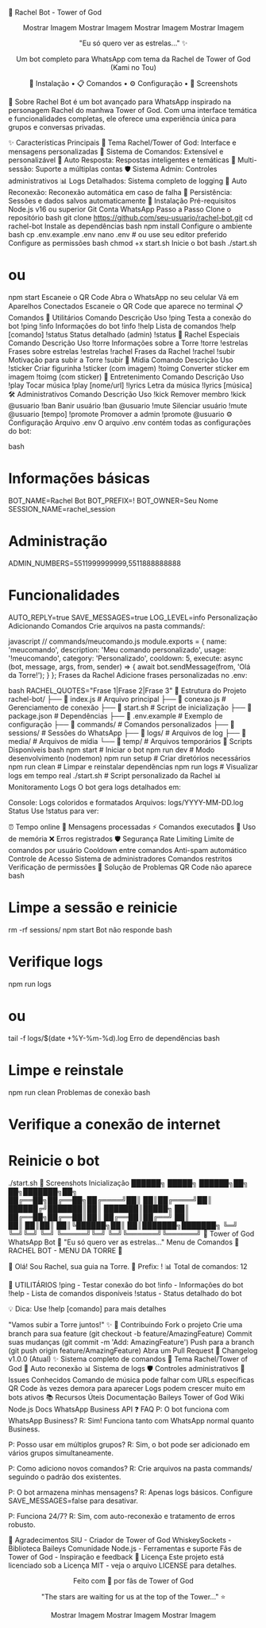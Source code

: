 🌟 Rachel Bot - Tower of God
<div align="center">
Mostrar Imagem
Mostrar Imagem
Mostrar Imagem
Mostrar Imagem

"Eu só quero ver as estrelas..." ✨

Um bot completo para WhatsApp com tema da Rachel de Tower of God (Kami no Tou)

🚀 Instalação • 📋 Comandos • ⚙️ Configuração • 📸 Screenshots

</div>
📖 Sobre
Rachel Bot é um bot avançado para WhatsApp inspirado na personagem Rachel do manhwa Tower of God. Com uma interface temática e funcionalidades completas, ele oferece uma experiência única para grupos e conversas privadas.

✨ Características Principais
🌟 Tema Rachel/Tower of God: Interface e mensagens personalizadas
🔧 Sistema de Comandos: Extensível e personalizável
🎯 Auto Resposta: Respostas inteligentes e temáticas
📱 Multi-sessão: Suporte a múltiplas contas
🛡️ Sistema Admin: Controles administrativos
📊 Logs Detalhados: Sistema completo de logging
🔄 Auto Reconexão: Reconexão automática em caso de falha
💾 Persistência: Sessões e dados salvos automaticamente
🚀 Instalação
Pré-requisitos
Node.js v16 ou superior
Git
Conta WhatsApp
Passo a Passo
Clone o repositório
bash
git clone https://github.com/seu-usuario/rachel-bot.git
cd rachel-bot
Instale as dependências
bash
npm install
Configure o ambiente
bash
cp .env.example .env
nano .env  # ou use seu editor preferido
Configure as permissões
bash
chmod +x start.sh
Inicie o bot
bash
./start.sh
# ou
npm start
Escaneie o QR Code
Abra o WhatsApp no seu celular
Vá em Aparelhos Conectados
Escaneie o QR Code que aparece no terminal
📋 Comandos
🔧 Utilitários
Comando	Descrição	Uso
!ping	Testa a conexão do bot	!ping
!info	Informações do bot	!info
!help	Lista de comandos	!help [comando]
!status	Status detalhado (admin)	!status
🌟 Rachel Especiais
Comando	Descrição	Uso
!torre	Informações sobre a Torre	!torre
!estrelas	Frases sobre estrelas	!estrelas
!rachel	Frases da Rachel	!rachel
!subir	Motivação para subir a Torre	!subir
📱 Mídia
Comando	Descrição	Uso
!sticker	Criar figurinha	!sticker (com imagem)
!toimg	Converter sticker em imagem	!toimg (com sticker)
🎵 Entretenimento
Comando	Descrição	Uso
!play	Tocar música	!play [nome/url]
!lyrics	Letra da música	!lyrics [música]
🛠️ Administrativos
Comando	Descrição	Uso
!kick	Remover membro	!kick @usuario
!ban	Banir usuário	!ban @usuario
!mute	Silenciar usuário	!mute @usuario [tempo]
!promote	Promover a admin	!promote @usuario
⚙️ Configuração
Arquivo .env
O arquivo .env contém todas as configurações do bot:

bash
# Informações básicas
BOT_NAME=Rachel Bot
BOT_PREFIX=!
BOT_OWNER=Seu Nome
SESSION_NAME=rachel_session

# Administração
ADMIN_NUMBERS=5511999999999,5511888888888

# Funcionalidades
AUTO_REPLY=true
SAVE_MESSAGES=true
LOG_LEVEL=info
Personalização
Adicionando Comandos
Crie arquivos na pasta commands/:

javascript
// commands/meucomando.js
module.exports = {
    name: 'meucomando',
    description: 'Meu comando personalizado',
    usage: '!meucomando',
    category: 'Personalizado',
    cooldown: 5,
    execute: async (bot, message, args, from, sender) => {
        await bot.sendMessage(from, 'Olá da Torre!');
    }
};
Frases da Rachel
Adicione frases personalizadas no .env:

bash
RACHEL_QUOTES="Frase 1|Frase 2|Frase 3"
📁 Estrutura do Projeto
rachel-bot/
├── 📄 index.js          # Arquivo principal
├── 📄 conexao.js        # Gerenciamento de conexão
├── 📄 start.sh          # Script de inicialização
├── 📄 package.json      # Dependências
├── 📄 .env.example      # Exemplo de configuração
├── 📁 commands/         # Comandos personalizados
├── 📁 sessions/         # Sessões do WhatsApp
├── 📁 logs/            # Arquivos de log
├── 📁 media/           # Arquivos de mídia
└── 📁 temp/            # Arquivos temporários
🔧 Scripts Disponíveis
bash
npm start          # Iniciar o bot
npm run dev        # Modo desenvolvimento (nodemon)
npm run setup      # Criar diretórios necessários
npm run clean      # Limpar e reinstalar dependências
npm run logs       # Visualizar logs em tempo real
./start.sh         # Script personalizado da Rachel
📊 Monitoramento
Logs
O bot gera logs detalhados em:

Console: Logs coloridos e formatados
Arquivos: logs/YYYY-MM-DD.log
Status
Use !status para ver:

⏰ Tempo online
💬 Mensagens processadas
⚡ Comandos executados
💾 Uso de memória
❌ Erros registrados
🛡️ Segurança
Rate Limiting
Limite de comandos por usuário
Cooldown entre comandos
Anti-spam automático
Controle de Acesso
Sistema de administradores
Comandos restritos
Verificação de permissões
🐛 Solução de Problemas
QR Code não aparece
bash
# Limpe a sessão e reinicie
rm -rf sessions/
npm start
Bot não responde
bash
# Verifique logs
npm run logs
# ou
tail -f logs/$(date +%Y-%m-%d).log
Erro de dependências
bash
# Limpe e reinstale
npm run clean
Problemas de conexão
bash
# Verifique a conexão de internet
# Reinicie o bot
./start.sh
📸 Screenshots
Inicialização
  ██████╗  █████╗  ██████╗██╗  ██╗███████╗██╗     
  ██╔══██╗██╔══██╗██╔════╝██║  ██║██╔════╝██║     
  ██████╔╝███████║██║     ███████║█████╗  ██║     
  ██╔══██╗██╔══██║██║     ██╔══██║██╔══╝  ██║     
  ██║  ██║██║  ██║╚██████╗██║  ██║███████╗███████╗
  ╚═╝  ╚═╝╚═╝  ╚═╝ ╚═════╝╚═╝  ╚═╝╚══════╝╚══════╝
           🌟 Tower of God WhatsApp Bot 🌟
        "Eu só quero ver as estrelas..."
Menu de Comandos
🌟 RACHEL BOT - MENU DA TORRE 🌟

👋 Olá! Sou Rachel, sua guia na Torre.
🔧 Prefix: !
📊 Total de comandos: 12

📁 UTILITÁRIOS
!ping - Testar conexão do bot
!info - Informações do bot
!help - Lista de comandos disponíveis
!status - Status detalhado do bot

💡 Dica: Use !help [comando] para mais detalhes

"Vamos subir a Torre juntos!" ✨
🤝 Contribuindo
Fork o projeto
Crie uma branch para sua feature (git checkout -b feature/AmazingFeature)
Commit suas mudanças (git commit -m 'Add: AmazingFeature')
Push para a branch (git push origin feature/AmazingFeature)
Abra um Pull Request
📝 Changelog
v1.0.0 (Atual)
✨ Sistema completo de comandos
🌟 Tema Rachel/Tower of God
🔄 Auto reconexão
📊 Sistema de logs
🛡️ Controles administrativos
🐛 Issues Conhecidos
 Comando de música pode falhar com URLs específicas
 QR Code às vezes demora para aparecer
 Logs podem crescer muito em bots ativos
📚 Recursos Úteis
Documentação Baileys
Tower of God Wiki
Node.js Docs
WhatsApp Business API
❓ FAQ
P: O bot funciona com WhatsApp Business? R: Sim! Funciona tanto com WhatsApp normal quanto Business.

P: Posso usar em múltiplos grupos? R: Sim, o bot pode ser adicionado em vários grupos simultaneamente.

P: Como adiciono novos comandos? R: Crie arquivos na pasta commands/ seguindo o padrão dos existentes.

P: O bot armazena minhas mensagens? R: Apenas logs básicos. Configure SAVE_MESSAGES=false para desativar.

P: Funciona 24/7? R: Sim, com auto-reconexão e tratamento de erros robusto.

🙏 Agradecimentos
SIU - Criador de Tower of God
WhiskeySockets - Biblioteca Baileys
Comunidade Node.js - Ferramentas e suporte
Fãs de Tower of God - Inspiração e feedback
📄 Licença
Este projeto está licenciado sob a Licença MIT - veja o arquivo LICENSE para detalhes.

<div align="center">
Feito com 💜 por fãs de Tower of God

"The stars are waiting for us at the top of the Tower..." ⭐

Mostrar Imagem
Mostrar Imagem
Mostrar Imagem

</div>
